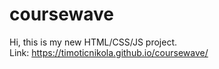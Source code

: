 # coursewave

Hi, this is my new HTML/CSS/JS project.
<br/>
Link: https://timoticnikola.github.io/coursewave/
